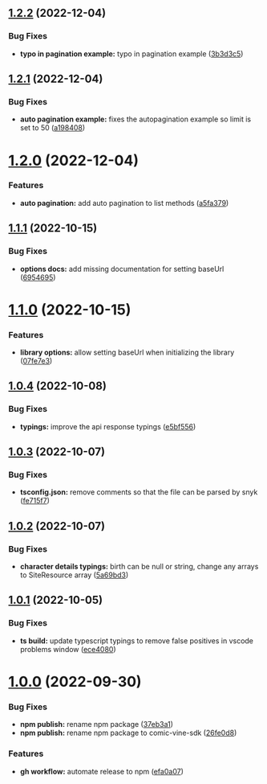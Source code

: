 ## [1.2.2](https://github.com/AllyMurray/comic-vine/compare/v1.2.1...v1.2.2) (2022-12-04)

### Bug Fixes

- **typo in pagination example:** typo in pagination example ([3b3d3c5](https://github.com/AllyMurray/comic-vine/commit/3b3d3c5b30ce42672767f1a17d78b792a6dc3a0f))

## [1.2.1](https://github.com/AllyMurray/comic-vine/compare/v1.2.0...v1.2.1) (2022-12-04)

### Bug Fixes

- **auto pagination example:** fixes the autopagination example so limit is set to 50 ([a198408](https://github.com/AllyMurray/comic-vine/commit/a19840857a67c71f8cd671f47335b8c7a6f28f4d))

# [1.2.0](https://github.com/AllyMurray/comic-vine/compare/v1.1.1...v1.2.0) (2022-12-04)

### Features

- **auto pagination:** add auto pagination to list methods ([a5fa379](https://github.com/AllyMurray/comic-vine/commit/a5fa379e9cc267552741aa5f82c06b8242f55856))

## [1.1.1](https://github.com/AllyMurray/comic-vine/compare/v1.1.0...v1.1.1) (2022-10-15)

### Bug Fixes

- **options docs:** add missing documentation for setting baseUrl ([6954695](https://github.com/AllyMurray/comic-vine/commit/6954695b6d3322fde38258fcc1f50fc6a83aa72e))

# [1.1.0](https://github.com/AllyMurray/comic-vine/compare/v1.0.4...v1.1.0) (2022-10-15)

### Features

- **library options:** allow setting baseUrl when initializing the library ([07fe7e3](https://github.com/AllyMurray/comic-vine/commit/07fe7e3905bea006b8a15dc0b545a0ae1f53f084))

## [1.0.4](https://github.com/AllyMurray/comic-vine/compare/v1.0.3...v1.0.4) (2022-10-08)

### Bug Fixes

- **typings:** improve the api response typings ([e5bf556](https://github.com/AllyMurray/comic-vine/commit/e5bf5561149e1cff6e0c538dacf3c8fc71b6c935))

## [1.0.3](https://github.com/AllyMurray/comic-vine/compare/v1.0.2...v1.0.3) (2022-10-07)

### Bug Fixes

- **tsconfig.json:** remove comments so that the file can be parsed by snyk ([fe715f7](https://github.com/AllyMurray/comic-vine/commit/fe715f72840bce8247c0550c21fa45d555b7990f))

## [1.0.2](https://github.com/AllyMurray/comic-vine/compare/v1.0.1...v1.0.2) (2022-10-07)

### Bug Fixes

- **character details typings:** birth can be null or string, change any arrays to SiteResource array ([5a69bd3](https://github.com/AllyMurray/comic-vine/commit/5a69bd3b6394b2a389cdf7c5b9b4713350788fb8))

## [1.0.1](https://github.com/AllyMurray/comic-vine/compare/v1.0.0...v1.0.1) (2022-10-05)

### Bug Fixes

- **ts build:** update typescript typings to remove false positives in vscode problems window ([ece4080](https://github.com/AllyMurray/comic-vine/commit/ece4080370be2635712b1978f2e6d7f6c88ddc40))

# [1.0.0](https://github.com/AllyMurray/comic-vine/compare/efa0a077ec5104451fc33ab773d888bb79f6438f...v1.0.0) (2022-09-30)

### Bug Fixes

- **npm publish:** rename npm package ([37eb3a1](https://github.com/AllyMurray/comic-vine/commit/37eb3a17b9b8cd1c58e09b2efcb1380e10124d14))
- **npm publish:** rename npm package to comic-vine-sdk ([26fe0d8](https://github.com/AllyMurray/comic-vine/commit/26fe0d8321c7ed4df57664e5006a798e296b17dc))

### Features

- **gh workflow:** automate release to npm ([efa0a07](https://github.com/AllyMurray/comic-vine/commit/efa0a077ec5104451fc33ab773d888bb79f6438f))
